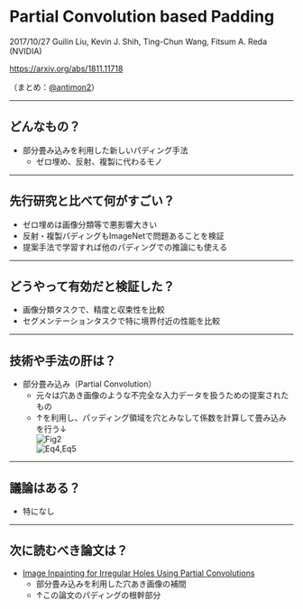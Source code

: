Partial Convolution based Padding
===

2017/10/27 Guilin Liu, Kevin J. Shih, Ting-Chun Wang, Fitsum A. Reda (NVIDIA)

https://arxiv.org/abs/1811.11718

（まとめ：[@antimon2](https://github.com/antimon2)）

---

## どんなもの？

+ 部分畳み込みを利用した新しいパディング手法
    + ゼロ埋め、反射、複製に代わるモノ

---

## 先行研究と比べて何がすごい？

+ ゼロ埋めは画像分類等で悪影響大きい
+ 反射・複製パディングもImageNetで問題あることを検証
+ 提案手法で学習すれば他のパディングでの推論にも使える

---

## どうやって有効だと検証した？

+ 画像分類タスクで、精度と収束性を比較
+ セグメンテーションタスクで特に境界付近の性能を比較

---

## 技術や手法の肝は？

+ 部分畳み込み（Partial Convolution）
    + 元々は穴あき画像のような不完全な入力データを扱うための提案されたもの
    + ↑を利用し、パッディング領域を穴とみなして係数を計算して畳み込みを行う↓  
    ![Fig2](https://i.imgur.com/wvQASi0.png)  
    ![Eq4,Eq5](https://i.imgur.com/HNITA36.png)

---

## 議論はある？

+ 特になし

---

## 次に読むべき論文は？

+ [Image Inpainting for Irregular Holes Using Partial Convolutions](https://arxiv.org/abs/1804.07723)
    + 部分畳み込みを利用した穴あき画像の補間
    + ↑この論文のパディングの根幹部分
